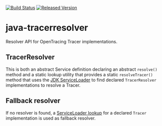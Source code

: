 [![Build Status][ci-img]][ci]
[![Released Version][maven-img]][maven]

# java-tracerresolver
Resolver API for OpenTracing Tracer implementations.

## TracerResolver

This is both an abstract Service definition declaring an abstract `resolve()` method and a
static lookup utility that provides a static `resolveTracer()` method 
that uses the [JDK ServiceLoader][serviceloader]
to find declared `TracerResolver` implementations to resolve a Tracer.

## Fallback resolver

If no resolver is found, a [ServiceLoader lookup][serviceloader] for a declared 
`Tracer` implementation is used as fallback resolver.

  [ci-img]: https://img.shields.io/travis/opentracing-contrib/java-tracerresolver/master.svg
  [ci]: https://travis-ci.org/opentracing-contrib/java-tracerresolver
  [maven-img]: https://img.shields.io/maven-central/v/io.opentracing.contrib/opentracing-tracerresolver.svg
  [maven]: http://search.maven.org/#search%7Cga%7C1%7Copentracing-tracerresolver
  [serviceloader]: http://download.java.net/java/jdk9/docs/api/java/util/ServiceLoader.html
